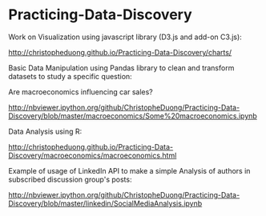 Practicing-Data-Discovery
=========================

Work on Visualization using javascript library (D3.js and add-on C3.js):

http://christopheduong.github.io/Practicing-Data-Discovery/charts/

Basic Data Manipulation using Pandas library to clean and transform datasets to study a specific question: 

Are macroeconomics influencing car sales?

http://nbviewer.ipython.org/github/ChristopheDuong/Practicing-Data-Discovery/blob/master/macroeconomics/Some%20macroeconomics.ipynb

Data Analysis using R:

http://christopheduong.github.io/Practicing-Data-Discovery/macroeconomics/macroeconomics.html

Example of usage of LinkedIn API to make a simple Analysis of authors in subscribed discussion group's posts:

http://nbviewer.ipython.org/github/ChristopheDuong/Practicing-Data-Discovery/blob/master/linkedin/SocialMediaAnalysis.ipynb
